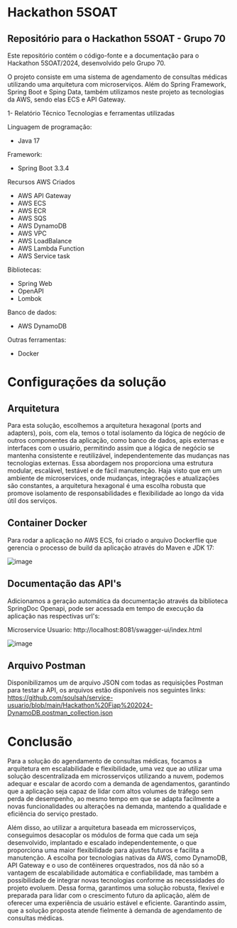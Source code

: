 # Hackathon 5SOAT

## Repositório para o Hackathon 5SOAT - Grupo 70

Este repositório contém o código-fonte e a documentação para o Hackathon 5SOAT/2024, desenvolvido pelo Grupo 70.

O projeto consiste em uma sistema de agendamento de consultas médicas utilizando uma arquitetura com microserviços. Além do Spring Framework, Spring Boot e Sping Data, também utilizamos neste projeto as tecnologias da AWS, sendo elas ECS e API Gateway.

1- Relatório Técnico
Tecnologias e ferramentas utilizadas

Linguagem de programação:

- Java 17

Framework:

- Spring Boot 3.3.4

Recursos AWS Criados
- AWS API Gateway
- AWS ECS
- AWS ECR
- AWS SQS
- AWS DynamoDB
- AWS VPC
- AWS LoadBalance
- AWS Lambda Function
- AWS Service task

Bibliotecas:

- Spring Web
- OpenAPI
- Lombok

  

Banco de dados:

- AWS DynamoDB

Outras ferramentas:

- Docker

# Configurações da solução

## Arquitetura

Para esta solução, escolhemos a arquitetura hexagonal (ports and adapters), pois, com ela, temos o total isolamento da lógica de negócio de outros componentes da aplicação, como banco de dados, apis externas e interfaces com o usuário, permitindo assim que a lógica de negócio se mantenha consistente e reutilizável, independentemente das mudanças nas tecnologias externas.
Essa abordagem nos proporciona uma estrutura modular, escalável, testável e de fácil manutenção. Haja visto que em um ambiente de microservices, onde mudanças, integrações e atualizações são constantes, a arquitetura hexagonal é uma escolha robusta que promove isolamento de responsabilidades e flexibilidade ao longo da vida útil dos serviços.

## Container Docker

Para rodar a aplicação no AWS ECS, foi criado o arquivo Dockerflie que gerencia o processo de build da aplicação através do Maven e JDK 17:

![image](https://github.com/user-attachments/assets/61f37259-d74f-468b-82e9-975f82783ab2)



## Documentação das API's

Adicionamos a geração automática da documentação através da biblioteca SpringDoc Openapi, pode ser acessada em tempo de execução da aplicação nas respectivas url's: 

Microservice Usuario:  http://localhost:8081/swagger-ui/index.html

![image](https://github.com/user-attachments/assets/a2aafd27-ab13-460b-a6ab-d42a783dc472)



## Arquivo Postman

Disponibilizamos um de arquivo JSON com todas as requisições Postman para testar a API, os arquivos estão disponíveis nos seguintes links:
https://github.com/soulsah/service-usuario/blob/main/Hackathon%20Fiap%202024-DynamoDB.postman_collection.json

# Conclusão

Para a solução do agendamento de consultas médicas, focamos a arquitetura em escalabilidade e flexibilidade, uma vez que ao utilizar uma solução descentralizada em microsserviços utilizando a nuvem, podemos adequar e escalar de acordo com a demanda de agendamentos, garantindo que a aplicação seja capaz de lidar com altos volumes de tráfego sem perda de desempenho, ao mesmo tempo em que se adapta facilmente a novas funcionalidades ou alterações na demanda, mantendo a qualidade e eficiência do serviço prestado.

Além disso, ao utilizar a arquitetura baseada em microsserviços, conseguimos desacoplar os módulos de forma que cada um seja desenvolvido, implantado e escalado independentemente, o que proporciona uma maior flexibilidade para ajustes futuros e facilita a manutenção. A escolha por tecnologias nativas da AWS, como DynamoDB, API Gateway e o uso de contêineres orquestrados, nos dá não só a vantagem de escalabilidade automática e confiabilidade, mas também a possibilidade de integrar novas tecnologias conforme as necessidades do projeto evoluem. Dessa forma, garantimos uma solução robusta, flexível e preparada para lidar com o crescimento futuro da aplicação, além de oferecer uma experiência de usuário estável e eficiente. Garantindo assim, que a solução proposta atende fielmente à demanda de agendamento de consultas médicas.
